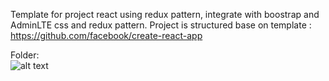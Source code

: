                                                    
Template for project react using redux pattern, integrate with boostrap and AdminLTE css and redux pattern.
Project is structured base on template : https://github.com/facebook/create-react-app

Folder:         
	![alt text](https://image.ibb.co/cqcD6d/2018_07_04_11_09_26.png)
